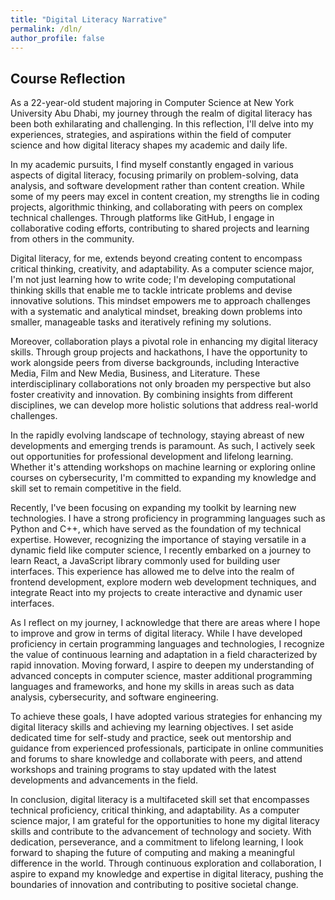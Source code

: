 ```yaml
---
title: "Digital Literacy Narrative"
permalink: /dln/
author_profile: false
---
```


## Course Reflection

As a 22-year-old student majoring in Computer Science at New York University Abu Dhabi, my journey through the realm of digital literacy has been both exhilarating and challenging. In this reflection, I'll delve into my experiences, strategies, and aspirations within the field of computer science and how digital literacy shapes my academic and daily life.

In my academic pursuits, I find myself constantly engaged in various aspects of digital literacy, focusing primarily on problem-solving, data analysis, and software development rather than content creation. While some of my peers may excel in content creation, my strengths lie in coding projects, algorithmic thinking, and collaborating with peers on complex technical challenges. Through platforms like GitHub, I engage in collaborative coding efforts, contributing to shared projects and learning from others in the community. 

Digital literacy, for me, extends beyond creating content to encompass critical thinking, creativity, and adaptability. As a computer science major, I'm not just learning how to write code; I'm developing computational thinking skills that enable me to tackle intricate problems and devise innovative solutions. This mindset empowers me to approach challenges with a systematic and analytical mindset, breaking down problems into smaller, manageable tasks and iteratively refining my solutions.

Moreover, collaboration plays a pivotal role in enhancing my digital literacy skills. Through group projects and hackathons, I have the opportunity to work alongside peers from diverse backgrounds, including Interactive Media, Film and New Media, Business, and Literature. These interdisciplinary collaborations not only broaden my perspective but also foster creativity and innovation. By combining insights from different disciplines, we can develop more holistic solutions that address real-world challenges.

In the rapidly evolving landscape of technology, staying abreast of new developments and emerging trends is paramount. As such, I actively seek out opportunities for professional development and lifelong learning. Whether it's attending workshops on machine learning or exploring online courses on cybersecurity, I'm committed to expanding my knowledge and skill set to remain competitive in the field.

Recently, I've been focusing on expanding my toolkit by learning new technologies. I have a strong proficiency in programming languages such as Python and C++, which have served as the foundation of my technical expertise. However, recognizing the importance of staying versatile in a dynamic field like computer science, I recently embarked on a journey to learn React, a JavaScript library commonly used for building user interfaces. This experience has allowed me to delve into the realm of frontend development, explore modern web development techniques, and integrate React into my projects to create interactive and dynamic user interfaces.

As I reflect on my journey, I acknowledge that there are areas where I hope to improve and grow in terms of digital literacy. While I have developed proficiency in certain programming languages and technologies, I recognize the value of continuous learning and adaptation in a field characterized by rapid innovation. Moving forward, I aspire to deepen my understanding of advanced concepts in computer science, master additional programming languages and frameworks, and hone my skills in areas such as data analysis, cybersecurity, and software engineering.

To achieve these goals, I have adopted various strategies for enhancing my digital literacy skills and achieving my learning objectives. I set aside dedicated time for self-study and practice, seek out mentorship and guidance from experienced professionals, participate in online communities and forums to share knowledge and collaborate with peers, and attend workshops and training programs to stay updated with the latest developments and advancements in the field.

In conclusion, digital literacy is a multifaceted skill set that encompasses technical proficiency, critical thinking, and adaptability. As a computer science major, I am grateful for the opportunities to hone my digital literacy skills and contribute to the advancement of technology and society. With dedication, perseverance, and a commitment to lifelong learning, I look forward to shaping the future of computing and making a meaningful difference in the world. Through continuous exploration and collaboration, I aspire to expand my knowledge and expertise in digital literacy, pushing the boundaries of innovation and contributing to positive societal change.
